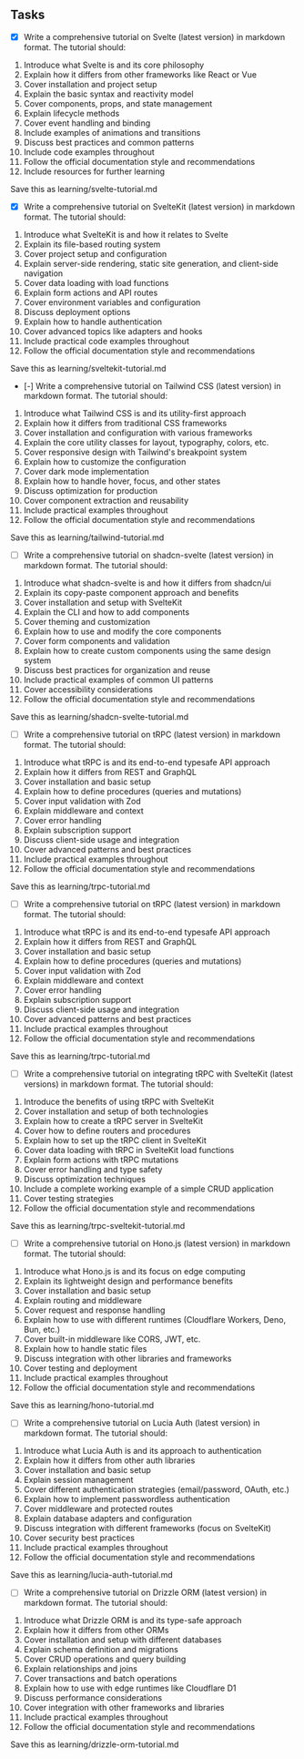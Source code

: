 
## Tasks

- [x] Write a comprehensive tutorial on Svelte (latest version) in markdown format. The tutorial should:
1. Introduce what Svelte is and its core philosophy
2. Explain how it differs from other frameworks like React or Vue
3. Cover installation and project setup
4. Explain the basic syntax and reactivity model
5. Cover components, props, and state management
6. Explain lifecycle methods
7. Cover event handling and binding
8. Include examples of animations and transitions
9. Discuss best practices and common patterns
10. Include code examples throughout
11. Follow the official documentation style and recommendations
12. Include resources for further learning

Save this as learning/svelte-tutorial.md

- [x] Write a comprehensive tutorial on SvelteKit (latest version) in markdown format. The tutorial should:
1. Introduce what SvelteKit is and how it relates to Svelte
2. Explain its file-based routing system
3. Cover project setup and configuration
4. Explain server-side rendering, static site generation, and client-side navigation
5. Cover data loading with load functions
6. Explain form actions and API routes
7. Cover environment variables and configuration
8. Discuss deployment options
9. Explain how to handle authentication
10. Cover advanced topics like adapters and hooks
11. Include practical code examples throughout
12. Follow the official documentation style and recommendations

Save this as learning/sveltekit-tutorial.md

- [-] Write a comprehensive tutorial on Tailwind CSS (latest version) in markdown format. The tutorial should:
1. Introduce what Tailwind CSS is and its utility-first approach
2. Explain how it differs from traditional CSS frameworks
3. Cover installation and configuration with various frameworks
4. Explain the core utility classes for layout, typography, colors, etc.
5. Cover responsive design with Tailwind's breakpoint system
6. Explain how to customize the configuration
7. Cover dark mode implementation
8. Explain how to handle hover, focus, and other states
9. Discuss optimization for production
10. Cover component extraction and reusability
11. Include practical examples throughout
12. Follow the official documentation style and recommendations

Save this as learning/tailwind-tutorial.md

- [ ] Write a comprehensive tutorial on shadcn-svelte (latest version) in markdown format. The tutorial should:
1. Introduce what shadcn-svelte is and how it differs from shadcn/ui
2. Explain its copy-paste component approach and benefits
3. Cover installation and setup with SvelteKit
4. Explain the CLI and how to add components
5. Cover theming and customization
6. Explain how to use and modify the core components
7. Cover form components and validation
8. Explain how to create custom components using the same design system
9. Discuss best practices for organization and reuse
10. Include practical examples of common UI patterns
11. Cover accessibility considerations
12. Follow the official documentation style and recommendations

Save this as learning/shadcn-svelte-tutorial.md

- [ ] Write a comprehensive tutorial on tRPC (latest version) in markdown format. The tutorial should:
1. Introduce what tRPC is and its end-to-end typesafe API approach
2. Explain how it differs from REST and GraphQL
3. Cover installation and basic setup
4. Explain how to define procedures (queries and mutations)
5. Cover input validation with Zod
6. Explain middleware and context
7. Cover error handling
8. Explain subscription support
9. Discuss client-side usage and integration
10. Cover advanced patterns and best practices
11. Include practical examples throughout
12. Follow the official documentation style and recommendations

Save this as learning/trpc-tutorial.md

- [ ] Write a comprehensive tutorial on tRPC (latest version) in markdown format. The tutorial should:
1. Introduce what tRPC is and its end-to-end typesafe API approach
2. Explain how it differs from REST and GraphQL
3. Cover installation and basic setup
4. Explain how to define procedures (queries and mutations)
5. Cover input validation with Zod
6. Explain middleware and context
7. Cover error handling
8. Explain subscription support
9. Discuss client-side usage and integration
10. Cover advanced patterns and best practices
11. Include practical examples throughout
12. Follow the official documentation style and recommendations

Save this as learning/trpc-tutorial.md

- [ ] Write a comprehensive tutorial on integrating tRPC with SvelteKit (latest versions) in markdown format. The tutorial should:
1. Introduce the benefits of using tRPC with SvelteKit
2. Cover installation and setup of both technologies
3. Explain how to create a tRPC server in SvelteKit
4. Cover how to define routers and procedures
5. Explain how to set up the tRPC client in SvelteKit
6. Cover data loading with tRPC in SvelteKit load functions
7. Explain form actions with tRPC mutations
8. Cover error handling and type safety
9. Discuss optimization techniques
10. Include a complete working example of a simple CRUD application
11. Cover testing strategies
12. Follow the official documentation style and recommendations

Save this as learning/trpc-sveltekit-tutorial.md

- [ ] Write a comprehensive tutorial on Hono.js (latest version) in markdown format. The tutorial should:
1. Introduce what Hono.js is and its focus on edge computing
2. Explain its lightweight design and performance benefits
3. Cover installation and basic setup
4. Explain routing and middleware
5. Cover request and response handling
6. Explain how to use with different runtimes (Cloudflare Workers, Deno, Bun, etc.)
7. Cover built-in middleware like CORS, JWT, etc.
8. Explain how to handle static files
9. Discuss integration with other libraries and frameworks
10. Cover testing and deployment
11. Include practical examples throughout
12. Follow the official documentation style and recommendations

Save this as learning/hono-tutorial.md

- [ ] Write a comprehensive tutorial on Lucia Auth (latest version) in markdown format. The tutorial should:
1. Introduce what Lucia Auth is and its approach to authentication
2. Explain how it differs from other auth libraries
3. Cover installation and basic setup
4. Explain session management
5. Cover different authentication strategies (email/password, OAuth, etc.)
6. Explain how to implement passwordless authentication
7. Cover middleware and protected routes
8. Explain database adapters and configuration
9. Discuss integration with different frameworks (focus on SvelteKit)
10. Cover security best practices
11. Include practical examples throughout
12. Follow the official documentation style and recommendations

Save this as learning/lucia-auth-tutorial.md

- [ ] Write a comprehensive tutorial on Drizzle ORM (latest version) in markdown format. The tutorial should:
1. Introduce what Drizzle ORM is and its type-safe approach
2. Explain how it differs from other ORMs
3. Cover installation and setup with different databases
4. Explain schema definition and migrations
5. Cover CRUD operations and query building
6. Explain relationships and joins
7. Cover transactions and batch operations
8. Explain how to use with edge runtimes like Cloudflare D1
9. Discuss performance considerations
10. Cover integration with other frameworks and libraries
11. Include practical examples throughout
12. Follow the official documentation style and recommendations

Save this as learning/drizzle-orm-tutorial.md


